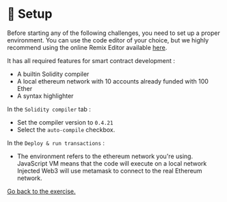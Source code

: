 # :wrench: Setup
Before starting any of the following challenges, you need to set up a proper environment.
You can use the code editor of your choice, but we highly recommend using the online Remix Editor available [here](https://remix.ethereum.org).

It has all required features for smart contract development :
- A builtin Solidity compiler
- A local ethereum network with 10 accounts already funded with 100 Ether
- A syntax highlighter

In the `Solidity compiler` tab :
- Set the compiler version to `0.4.21`
- Select the `auto-compile` checkbox.

In the `Deploy & run transactions` :
- The environment refers to the ethereum network you're using.
  JavaScript VM means that the code will execute on a local network
  Injected Web3 will use metamask to connect to the real Ethereum network.
  
[Go back to the exercise.](./README.md)